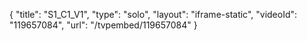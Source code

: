 {
    "title": "S1_C1_V1",
    "type": "solo",
    "layout": "iframe-static",
    "videoId": "119657084",
    "url": "\/tvpembed\/119657084"
}